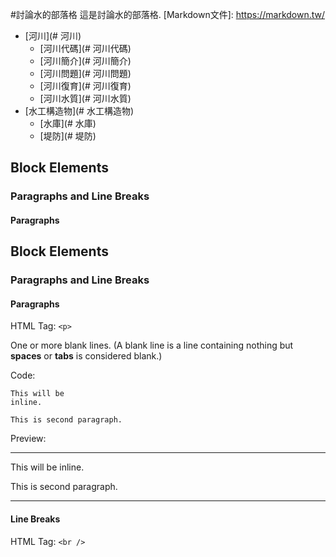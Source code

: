 #討論水的部落格
這是討論水的部落格.
 [Markdown文件]: https://markdown.tw/
* [河川](# 河川)
  * [河川代碼](# 河川代碼)
  * [河川簡介](# 河川簡介)
  * [河川問題](# 河川問題)
  * [河川復育](# 河川復育)
  * [河川水質](# 河川水質)
* [水工構造物](# 水工構造物)
  * [水庫](# 水庫)
  * [堤防](# 堤防)

## Block Elements
### Paragraphs and Line Breaks
#### Paragraphs
## Block Elements
### Paragraphs and Line Breaks
#### Paragraphs
HTML Tag: `<p>`

One or more blank lines. (A blank line is a line containing nothing but **spaces** or **tabs** is considered blank.)

Code:

    This will be 
    inline.
    
    This is second paragraph.
Preview:
***
This will be 
inline.

This is second paragraph.
***
#### Line Breaks
HTML Tag: `<br />`


